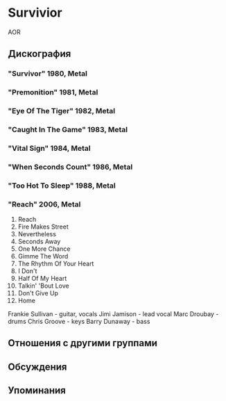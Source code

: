# Survivior

AOR

## Дискография

### "Survivor" 1980, Metal



### "Premonition" 1981, Metal



### "Eye Of The Tiger" 1982, Metal



### "Caught In The Game" 1983, Metal



### "Vital Sign" 1984, Metal



### "When Seconds Count" 1986, Metal



### "Too Hot To Sleep" 1988, Metal



### "Reach" 2006, Metal

1. Reach 
2. Fire Makes Street 
3. Nevertheless 
4. Seconds Away 
5. One More Chance 
6. Gimme The Word 
7. The Rhythm Of Your Heart 
8. I Don't 
9. Half Of My Heart 
10. Talkin' 'Bout Love 
11. Don't Give Up 
12. Home

Frankie Sullivan - guitar, vocals 
Jimi Jamison - lead vocal 
Marc Droubay - drums 
Chris Groove - keys 
Barry Dunaway - bass


## Отношения с другими группами


## Обсуждения


## Упоминания

